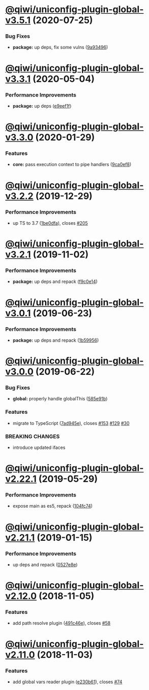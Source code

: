 # [@qiwi/uniconfig-plugin-global-v3.5.1](https://github.com/qiwi/uniconfig/compare/v3.5.0...v3.5.1) (2020-07-25)


### Bug Fixes

* **package:** up deps, fix some vulns ([9a93496](https://github.com/qiwi/uniconfig/commit/9a934964074456a8f343b9153f8b9b093cddb50e))

# [@qiwi/uniconfig-plugin-global-v3.3.1](https://github.com/qiwi/uniconfig/compare/v3.3.0...v3.3.1) (2020-05-04)


### Performance Improvements

* **package:** up deps ([e9eef1f](https://github.com/qiwi/uniconfig/commit/e9eef1f013a96f8219cee291f144e87506780465))

# [@qiwi/uniconfig-plugin-global-v3.3.0](https://github.com/qiwi/uniconfig/compare/v3.2.2...v3.3.0) (2020-01-29)


### Features

* **core:** pass execution context to pipe handlers ([9ca0ef8](https://github.com/qiwi/uniconfig/commit/9ca0ef81a0b2ead9215517e02b44564763547d39))

# [@qiwi/uniconfig-plugin-global-v3.2.2](https://github.com/qiwi/uniconfig/compare/v3.2.1...v3.2.2) (2019-12-29)


### Performance Improvements

* up TS to 3.7 ([1be0dfa](https://github.com/qiwi/uniconfig/commit/1be0dfa4413b06deba7fdc8c4acfeeaf6f44dfde)), closes [#205](https://github.com/qiwi/uniconfig/issues/205)

# [@qiwi/uniconfig-plugin-global-v3.2.1](https://github.com/qiwi/uniconfig/compare/v3.2.0...v3.2.1) (2019-11-02)


### Performance Improvements

* **package:** up deps and repack ([f9c0e14](https://github.com/qiwi/uniconfig/commit/f9c0e14))

# [@qiwi/uniconfig-plugin-global-v3.0.1](https://github.com/qiwi/uniconfig/compare/v3.0.0...v3.0.1) (2019-06-23)


### Performance Improvements

* **package:** up deps and repack ([1b59956](https://github.com/qiwi/uniconfig/commit/1b59956))

# [@qiwi/uniconfig-plugin-global-v3.0.0](https://github.com/qiwi/uniconfig/compare/v2.23.0...v3.0.0) (2019-06-22)


### Bug Fixes

* **global:** properly handle globalThis ([585e91b](https://github.com/qiwi/uniconfig/commit/585e91b))


### Features

* migrate to TypeScript ([7ad945e](https://github.com/qiwi/uniconfig/commit/7ad945e)), closes [#153](https://github.com/qiwi/uniconfig/issues/153) [#129](https://github.com/qiwi/uniconfig/issues/129) [#30](https://github.com/qiwi/uniconfig/issues/30)


### BREAKING CHANGES

* introduce updated ifaces

# [@qiwi/uniconfig-plugin-global-v2.22.1](https://github.com/qiwi/uniconfig/compare/v2.22.0...v2.22.1) (2019-05-29)


### Performance Improvements

* expose main as es5, repack ([104fc74](https://github.com/qiwi/uniconfig/commit/104fc74))

# [@qiwi/uniconfig-plugin-global-v2.21.1](https://github.com/qiwi/uniconfig/compare/v2.21.0...v2.21.1) (2019-01-15)


### Performance Improvements

* up deps and repack ([0527e8e](https://github.com/qiwi/uniconfig/commit/0527e8e))

# [@qiwi/uniconfig-plugin-global-v2.12.0](https://github.com/qiwi/uniconf/compare/v2.11.0...v2.12.0) (2018-11-05)


### Features

* add path resolve plugin ([491c46e](https://github.com/qiwi/uniconf/commit/491c46e)), closes [#58](https://github.com/qiwi/uniconf/issues/58)

# [@qiwi/uniconfig-plugin-global-v2.11.0](https://github.com/qiwi/uniconf/compare/v2.10.0...v2.11.0) (2018-11-03)


### Features

* add global vars reader plugin ([e230b61](https://github.com/qiwi/uniconf/commit/e230b61)), closes [#74](https://github.com/qiwi/uniconf/issues/74)

